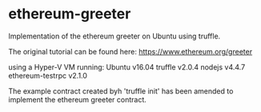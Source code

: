 # ethereum-greeter
Implementation of the ethereum greeter on Ubuntu using truffle.

The original tutorial can be found here: https://www.ethereum.org/greeter

using a Hyper-V VM running:
        Ubuntu v16.04
        truffle v2.0.4
        nodejs v4.4.7
        ethereum-testrpc v2.1.0
        
The example contract created byh 'truffle init' has been amended to implement the ethereum greeter contract.
